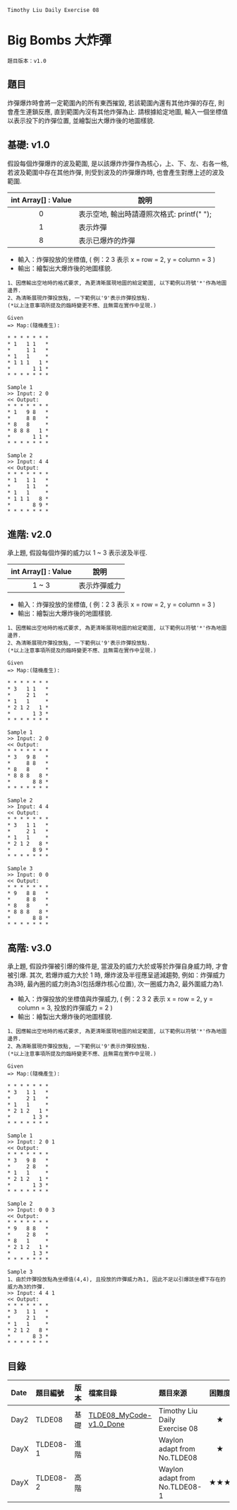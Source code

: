 `Timothy Liu Daily Exercise 08`
# Big Bombs 大炸彈

`題目版本：v1.0`

## 題目

炸彈爆炸時會將一定範圍內的所有東西摧毀, 若該範圍內還有其他炸彈的存在, 則會產生連鎖反應, 直到範圍內沒有其他炸彈為止. 請根據給定地圖, 輸入一個坐標值以表示投下的炸彈位置, 並繪製出大爆炸後的地圖樣貌.

## 基礎: v1.0

假設每個炸彈爆炸的波及範圍, 是以該爆炸炸彈作為核心，上、下、左、右各一格, 若波及範圍中存在其他炸彈, 則受到波及的炸彈爆炸時, 也會產生對應上述的波及範圍.

|int Array[] : Value |說明 
|:------------------:|----
|0                   |表示空地, 輸出時請遵照次格式: printf("  ");
|1                   |表示炸彈
|8                   |表示已爆炸的炸彈

* 輸入：炸彈投放的坐標值, ( 例：2 3 表示 x = row = 2, y = column = 3 )
* 輸出：繪製出大爆炸後的地圖樣貌.

```
1、因應輸出空地時的格式要求, 為更清晰展現地圖的給定範圍, 以下範例以符號'*'作為地圖邊界.
2、為清晰展現炸彈投放點, 一下範例以'9'表示炸彈投放點.
(*以上注意事項所提及的臨時變更不應、且無需在實作中呈現.)

Given
=> Map:(隨機產生):

* * * * * * *
* 1   1 1   *
*     1 1   *
* 1   1     *
* 1 1 1   1 *
*       1 1 *
* * * * * * *

Sample 1
>> Input: 2 0
<< Output:
* * * * * * *
* 1   9 8   *
*     8 8   *
* 8   8     *
* 8 8 8   1 *
*       1 1 *
* * * * * * *

Sample 2
>> Input: 4 4
<< Output:
* * * * * * *
* 1   1 1   *
*     1 1   *
* 1   1     *
* 1 1 1   8 *
*       8 9 *
* * * * * * *
```

## 進階: v2.0

承上題, 假設每個炸彈的威力以 1 ~ 3 表示波及半徑.

|int Array[] : Value |說明 
|:------------------:|----
|1 ~ 3               |表示炸彈威力

* 輸入：炸彈投放的坐標值, ( 例：2 3 表示 x = row = 2, y = column = 3 )
* 輸出：繪製出大爆炸後的地圖樣貌.

```
1、因應輸出空地時的格式要求, 為更清晰展現地圖的給定範圍, 以下範例以符號'*'作為地圖邊界.
2、為清晰展現炸彈投放點, 一下範例以'9'表示炸彈投放點.
(*以上注意事項所提及的臨時變更不應、且無需在實作中呈現.)

Given
=> Map:(隨機產生):

* * * * * * *
* 3   1 1   *
*     2 1   *
* 1   1     *
* 2 1 2   1 *
*       1 3 *
* * * * * * *

Sample 1
>> Input: 2 0
<< Output:
* * * * * * *
* 3   9 8   *
*     8 8   *
* 8   8     *
* 8 8 8   8 *
*       8 8 *
* * * * * * *

Sample 2
>> Input: 4 4
<< Output:
* * * * * * *
* 3   1 1   *
*     2 1   *
* 1   1     *
* 2 1 2   8 *
*       8 9 *
* * * * * * *

Sample 3
>> Input: 0 0
<< Output:
* * * * * * *
* 9   8 8   *
*     8 8   *
* 8   8     *
* 8 8 8   8 *
*       8 8 *
* * * * * * *
```

## 高階: v3.0

承上題, 假設炸彈被引爆的條件是, 當波及的威力大於或等於炸彈自身威力時, 才會被引爆. 其次, 若爆炸威力大於 1 時, 爆炸波及半徑應呈遞減趨勢, 例如：炸彈威力為3時, 最內圈的威力則為3(包括爆炸核心位置), 次一圈威力為2, 最外圍威力為1.

* 輸入：炸彈投放的坐標值與炸彈威力, ( 例：2 3 2 表示 x = row = 2, y = column = 3, 投放的炸彈威力 = 2 )
* 輸出：繪製出大爆炸後的地圖樣貌.

```
1、因應輸出空地時的格式要求, 為更清晰展現地圖的給定範圍, 以下範例以符號'*'作為地圖邊界.
2、為清晰展現炸彈投放點, 一下範例以'9'表示炸彈投放點.
(*以上注意事項所提及的臨時變更不應、且無需在實作中呈現.)

Given
=> Map:(隨機產生):

* * * * * * *
* 3   1 1   *
*     2 1   *
* 1   1     *
* 2 1 2   1 *
*       1 3 *
* * * * * * *

Sample 1
>> Input: 2 0 1
<< Output:
* * * * * * *
* 3   9 8   *
*     2 8   *
* 1   1     *
* 2 1 2   1 *
*       1 3 *
* * * * * * *

Sample 2
>> Input: 0 0 3
<< Output:
* * * * * * *
* 9   8 8   *
*     2 8   *
* 8   1     *
* 2 1 2   1 *
*       1 3 *
* * * * * * *

Sample 3
1、由於炸彈投放點為坐標值(4,4), 且投放的炸彈威力為1, 因此不足以引爆該坐標下存在的威力為3的炸彈.
>> Input: 4 4 1
<< Output:
* * * * * * *
* 3   1 1   *
*     2 1   *
* 1   1     *
* 2 1 2   8 *
*       8 3 *
* * * * * * *
```

## 目錄
|Date  |題目編號   |版本  |檔案目錄                                                   |題目來源                          |困難度  |狀態     |
|:-----|:---------|-----|:--------------------------------------------------------|:--------------------------------|:-----:|:--------|
|Day2  |TLDE08    |基礎  |[TLDE08_MyCode-v1.0_Done](TLDE08_MyCode-v1.0_Done.c)     |Timothy Liu Daily Exercise 08    |★     |Solved   |
|DayX  |TLDE08-1  |進階  |[](TLDE08_MyCode-v2.0_Task.c)                            |Waylon adapt from No.TLDE08      |★     |Task     |
|DayX  |TLDE08-2  |高階  |[](TLDE08_MyCode-v3.0_Task.c)                            |Waylon adapt from No.TLDE08-1    |★★★  |Task     |